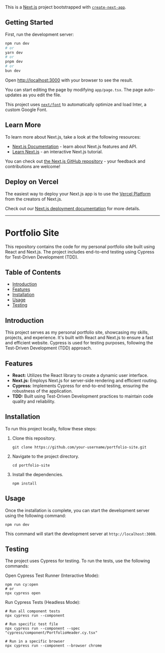 This is a [Next.js](https://nextjs.org/) project bootstrapped with [`create-next-app`](https://github.com/vercel/next.js/tree/canary/packages/create-next-app).

## Getting Started

First, run the development server:

```bash
npm run dev
# or
yarn dev
# or
pnpm dev
# or
bun dev
```

Open [http://localhost:3000](http://localhost:3000) with your browser to see the result.

You can start editing the page by modifying `app/page.tsx`. The page auto-updates as you edit the file.

This project uses [`next/font`](https://nextjs.org/docs/basic-features/font-optimization) to automatically optimize and load Inter, a custom Google Font.

## Learn More

To learn more about Next.js, take a look at the following resources:

- [Next.js Documentation](https://nextjs.org/docs) - learn about Next.js features and API.
- [Learn Next.js](https://nextjs.org/learn) - an interactive Next.js tutorial.

You can check out [the Next.js GitHub repository](https://github.com/vercel/next.js/) - your feedback and contributions are welcome!

## Deploy on Vercel

The easiest way to deploy your Next.js app is to use the [Vercel Platform](https://vercel.com/new?utm_medium=default-template&filter=next.js&utm_source=create-next-app&utm_campaign=create-next-app-readme) from the creators of Next.js.

Check out our [Next.js deployment documentation](https://nextjs.org/docs/deployment) for more details.

---

# Portfolio Site

This repository contains the code for my personal portfolio site built using React and Next.js. The project includes end-to-end testing using Cypress for Test-Driven Development (TDD).

## Table of Contents

- [Introduction](#introduction)
- [Features](#features)
- [Installation](#installation)
- [Usage](#usage)
- [Testing](#testing)

## Introduction

This project serves as my personal portfolio site, showcasing my skills, projects, and experience. It's built with React and Next.js to ensure a fast and efficient website. Cypress is used for testing purposes, following the Test-Driven Development (TDD) approach.

## Features

- **React:** Utilizes the React library to create a dynamic user interface.
- **Next.js:** Employs Next.js for server-side rendering and efficient routing.
- **Cypress:** Implements Cypress for end-to-end testing, ensuring the robustness of the application.
- **TDD:** Built using Test-Driven Development practices to maintain code quality and reliability.

## Installation

To run this project locally, follow these steps:

1. Clone this repository.
   ```
   git clone https://github.com/your-username/portfolio-site.git
   ```
2. Navigate to the project directory.
   ```
   cd portfolio-site
   ```
3. Install the dependencies.
   ```
   npm install
   ```

## Usage

Once the installation is complete, you can start the development server using the following command:

```
npm run dev
```

This command will start the development server at `http://localhost:3000`.

## Testing

The project uses Cypress for testing. To run the tests, use the following commands:

Open Cypress Test Runner (Interactive Mode):

```
npm run cy:open
# or
npx cypress open
```

Run Cypress Tests (Headless Mode):

```
# Run all component tests
npx cypress run --component

# Run specific test file
npx cypress run --component --spec "cypress/component/PortfolioHeader.cy.tsx"

# Run in a specific browser
npx cypress run --component --browser chrome
```
